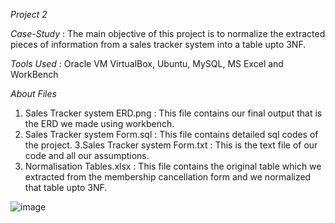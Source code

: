 *Project 2*

*Case-Study* : The main objective of this project is to normalize the extracted pieces of information from a sales tracker system into a table upto 3NF.

*Tools Used* : Oracle VM VirtualBox, Ubuntu, MySQL, MS Excel and WorkBench

*About Files*
1. Sales Tracker system ERD.png : This file contains our final output that is the ERD we made using workbench.
2. Sales Tracker system Form.sql : This file contains detailed sql codes of the project.
3.Sales Tracker system Form.txt : This is the text file of our code and all our assumptions.
4. Normalisation Tables.xlsx : This file contains the original table which we extracted from the membership 
cancellation form and we normalized that table upto 3NF.

![image](https://user-images.githubusercontent.com/93216575/157846363-a3614e71-ee57-4d80-8153-9efeb643187b.png)

